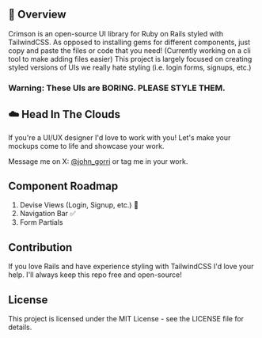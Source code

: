 ## 📌 Overview

Crimson is an open-source UI library for Ruby on Rails styled with TailwindCSS. As opposed to installing gems for different components, just copy and paste the files or code that you need! (Currently working on a cli tool to make adding files easier) This project is largely focused on creating styled versions of UIs we really hate styling (i.e. login forms, signups, etc.)

### Warning: These UIs are BORING. PLEASE STYLE THEM.

## ☁️ Head In The Clouds

If you're a UI/UX designer I'd love to work with you! Let's make your mockups come to life and showcase your work.

Message me on X: [@john_gorri](https://twitter.com/john_gorri) or tag me in your work.

## Component Roadmap

1. Devise Views (Login, Signup, etc.) 📝
2. Navigation Bar ✅
3. Form Partials

## Contribution

If you love Rails and have experience styling with TailwindCSS I'd love your help. I'll always keep this repo free and open-source!

## License

This project is licensed under the MIT License - see the LICENSE file for details.

